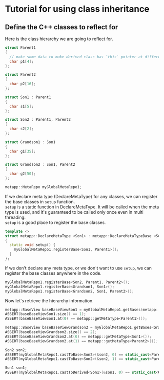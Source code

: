 [//]: # (Auto generated file, don't modify this file.)

# Tutorial for using class inheritance

## Define the C++ classes to reflect for

Here is the class hierarchy we are going to reflect for.

```c++
struct Parent1
{
  // make some data to make derived class has `this` pointer at different address
  char p1[4];
};

struct Parent2
{
  char p2[16];
};

struct Son1 : Parent1
{
  char s1[5];
};

struct Son2 : Parent1, Parent2
{
  char s2[2];
};

struct Grandson1 : Son1
{
  char g1[35];
};

struct Grandson2 : Son1, Parent2
{
  char g2[50];
};
```

```c++
metapp::MetaRepo myGlobalMetaRepo1;
```

If we declare meta type (DeclareMetaType) for any classes, we can register the base classes in `setup` function.  
`setup` is a static function in DeclareMetaType. It will be called when the meta type is used,
and it's guaranteed to be called only once even in multi threading.  
`setup` is a good place to register the base classes.

```c++
template <>
struct metapp::DeclareMetaType <Son1> : metapp::DeclareMetaTypeBase <Son1>
{
  static void setup() {
    myGlobalMetaRepo1.registerBase<Son1, Parent1>();
  }
};
```

If we don't declare any meta type, or we don't want to use `setup`,
we can register the base classes anywhere in the code.

```c++
myGlobalMetaRepo1.registerBase<Son2, Parent1, Parent2>();
myGlobalMetaRepo1.registerBase<Grandson1, Son1>();
myGlobalMetaRepo1.registerBase<Grandson2, Son1, Parent2>();
```

Now let's retrieve the hierarchy information.

```c++
metapp::BaseView baseBaseViewSon1 = myGlobalMetaRepo1.getBases(metapp::getMetaType<Son1>());
ASSERT(baseBaseViewSon1.size() == 1);
ASSERT(baseBaseViewSon1.at(0) == metapp::getMetaType<Parent1>());

metapp::BaseView baseBaseViewGrandson2 = myGlobalMetaRepo1.getBases<Grandson2>();
ASSERT(baseBaseViewGrandson2.size() == 2);
ASSERT(baseBaseViewGrandson2.at(0) == metapp::getMetaType<Son1>());
ASSERT(baseBaseViewGrandson2.at(1) == metapp::getMetaType<Parent2>());

Son2 son2;
ASSERT(myGlobalMetaRepo1.castToBase<Son2>(&son2, 0) == static_cast<Parent1 *>(&son2));
ASSERT(myGlobalMetaRepo1.castToBase<Son2>(&son2, 1) == static_cast<Parent2 *>(&son2));

Son1 son1;
ASSERT(myGlobalMetaRepo1.castToDerived<Son1>(&son1, 0) == static_cast<Grandson1 *>(&son1));
```